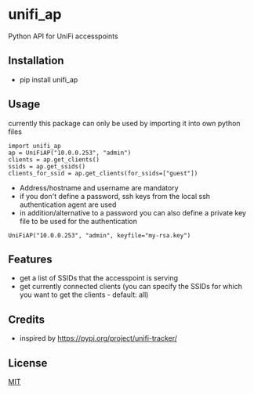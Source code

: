 # unifi_ap

Python API for UniFi accesspoints

## Installation

* pip install unifi_ap

## Usage

currently this package can only be used by importing it into own python files

```
import unifi_ap
ap = UniFiAP("10.0.0.253", "admin")
clients = ap.get_clients()
ssids = ap.get_ssids()
clients_for_ssid = ap.get_clients(for_ssids=["guest"])
```

* Address/hostname and username are mandatory  
* if you don't define a password, ssh keys from the local ssh authentication agent are used  
* in addition/alternative to a password you can also define a private key file to be used for the authentication

`UniFiAP("10.0.0.253", "admin", keyfile="my-rsa.key")`

## Features

* get a list of SSIDs that the accesspoint is serving
* get currently connected clients (you can specify the SSIDs for which you want to get the clients - default: all)

## Credits

* inspired by https://pypi.org/project/unifi-tracker/

## License

[MIT](https://choosealicense.com/licenses/mit/)